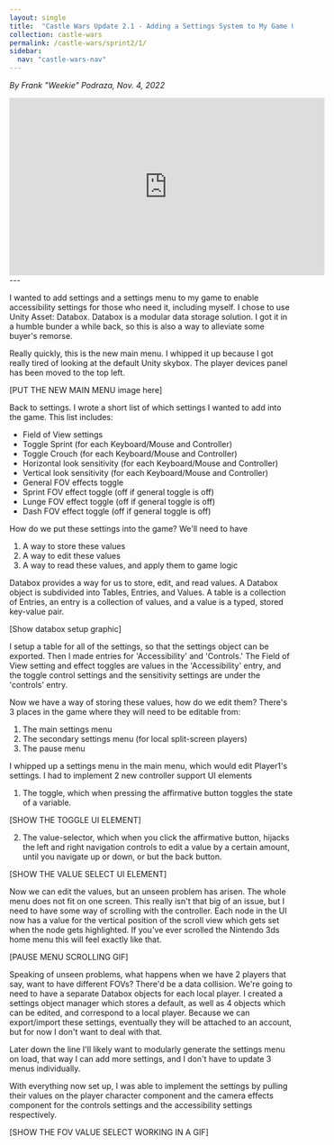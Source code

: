 ```yaml
---
layout: single
title:  "Castle Wars Update 2.1 - Adding a Settings System to My Game Using Databox"
collection: castle-wars
permalink: /castle-wars/sprint2/1/
sidebar:
  nav: "castle-wars-nav"
---
```


_By Frank "Weekie" Podraza, Nov. 4, 2022_

<iframe width="560" height="315" src="https://www.youtube.com/embed/JEB6emgWHdk" title="YouTube video player" frameborder="0" allow="accelerometer; autoplay; clipboard-write; encrypted-media; gyroscope; picture-in-picture; web-share" allowfullscreen></iframe>
---

I wanted to add settings and a settings menu to my game to enable accessibility settings for those who need it, including myself. I chose to use Unity Asset: Databox. Databox is a modular data storage solution. I got it in a humble bunder a while back, so this is also a way to alleviate some buyer's remorse.

Really quickly, this is the new main menu. I whipped it up because I got really tired of looking at the default Unity skybox. The player devices panel has been moved to the top left. 

[PUT THE NEW MAIN MENU image here]

Back to settings. I wrote a short list of which settings I wanted to add into the game. This list includes:
- Field of View settings
- Toggle Sprint (for each Keyboard/Mouse and Controller)
- Toggle Crouch (for each Keyboard/Mouse and Controller)
- Horizontal look sensitivity (for each Keyboard/Mouse and Controller)
- Vertical look sensitivity (for each Keyboard/Mouse and Controller)
- General FOV effects toggle
- Sprint FOV effect toggle (off if general toggle is off)
- Lunge FOV effect toggle (off if general toggle is off)
- Dash FOV effect toggle (off if general toggle is off)

How do we put these settings into the game? We'll need to have
1. A way to store these values
2. A way to edit these values
3. A way to read these values, and apply them to game logic

Databox provides a way for us to store, edit, and read values. A Databox object is subdivided into Tables, Entries, and Values. A table is a collection of Entries, an entry is a collection of values, and a value is a typed, stored key-value pair.

[Show databox setup graphic]

I setup a table for all of the settings, so that the settings object can be exported. Then I made entries for 'Accessibility' and 'Controls.' The Field of View setting and effect toggles are values in the 'Accessibility' entry, and the toggle control settings and the sensitivity settings are under the 'controls' entry.

Now we have a way of storing these values, how do we edit them? There's 3 places in the game where they will need to be editable from:
1. The main settings menu
2. The secondary settings menu (for local split-screen players)
3. The pause menu

I whipped up a settings menu in the main menu, which would edit Player1's settings. I had to implement 2 new controller support UI elements

1. The toggle, which when pressing the affirmative button toggles the state of a variable.

[SHOW THE TOGGLE UI ELEMENT]

2. The value-selector, which when you click the affirmative button, hijacks the left and right navigation controls to edit a value by a certain amount, until you navigate up or down, or but the back button.

[SHOW THE VALUE SELECT UI ELEMENT]

Now we can edit the values, but an unseen problem has arisen. The whole menu does not fit on one screen. This really isn't that big of an issue, but I need to have some way of scrolling with the controller. Each node in the UI now has a value for the vertical position of the scroll view which gets set when the node gets highlighted. If you've ever scrolled the Nintendo 3ds home menu this will feel exactly like that.

[PAUSE MENU SCROLLING GIF]

Speaking of unseen problems, what happens when we have 2 players that say, want to have different FOVs? There'd be a data collision. We're going to need to have a separate Databox objects for each local player. I created a settings object manager which stores a default, as well as 4 objects which can be edited, and correspond to a local player. Because we can export/import these settings, eventually they will be attached to an account, but for now I don't want to deal with that.

Later down the line I'll likely want to modularly generate the settings menu on load, that way I can add more settings, and I don't have to update 3 menus individually. 

With everything now set up, I was able to implement the settings by pulling their values on the player character component and the camera effects component for the controls settings and the accessibility settings respectively. 

[SHOW THE FOV VALUE SELECT WORKING IN A GIF]


